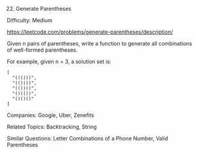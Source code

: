 22. Generate Parentheses

Difficulty: Medium

https://leetcode.com/problems/generate-parentheses/description/

Given n pairs of parentheses, write a function to generate all combinations of well-formed parentheses.

For example, given n = 3, a solution set is:

```
[
  "((()))",
  "(()())",
  "(())()",
  "()(())",
  "()()()"
]
```

Companies: Google, Uber, Zenefits

Related Topics: Backtracking, String

Similar Questions: Letter Combinations of a Phone Number, Valid Parentheses
